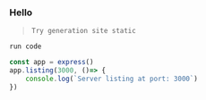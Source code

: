 ### Hello
>`Try generation site static`

`run code`
```javascript
const app = express()
app.listing(3000, ()=> {
    console.log(`Server listing at port: 3000`)
})

```
